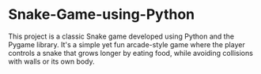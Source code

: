 # Snake-Game-using-Python
This project is a classic Snake game developed using Python and the Pygame library. It's a simple yet fun arcade-style game where the player controls a snake that grows longer by eating food, while avoiding collisions with walls or its own body.
